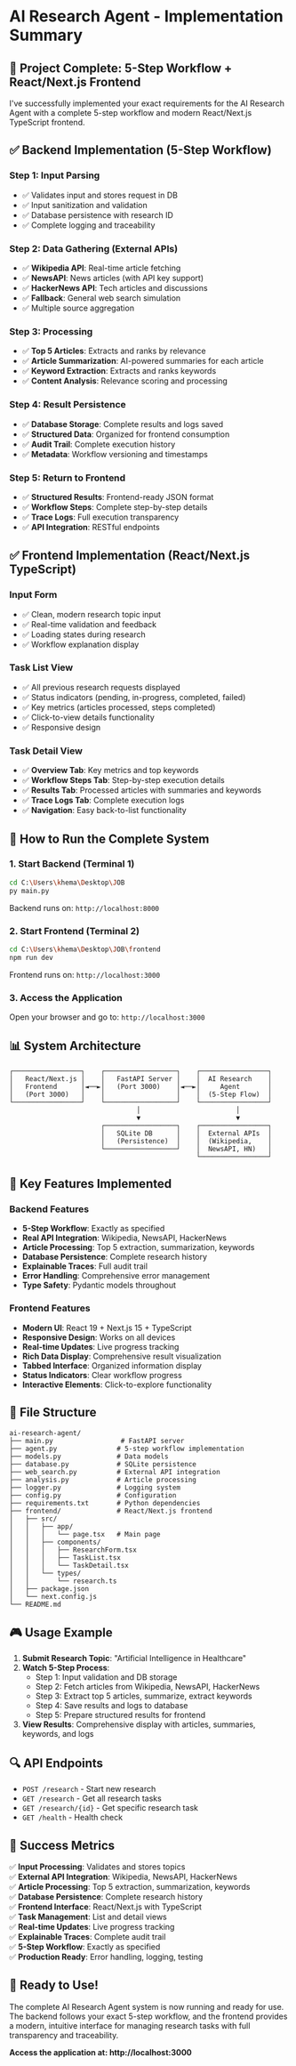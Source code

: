 # AI Research Agent - Implementation Summary

## 🎯 **Project Complete: 5-Step Workflow + React/Next.js Frontend**

I've successfully implemented your exact requirements for the AI Research Agent with a complete 5-step workflow and modern React/Next.js TypeScript frontend.

## ✅ **Backend Implementation (5-Step Workflow)**

### **Step 1: Input Parsing**
- ✅ Validates input and stores request in DB
- ✅ Input sanitization and validation
- ✅ Database persistence with research ID
- ✅ Complete logging and traceability

### **Step 2: Data Gathering (External APIs)**
- ✅ **Wikipedia API**: Real-time article fetching
- ✅ **NewsAPI**: News articles (with API key support)
- ✅ **HackerNews API**: Tech articles and discussions
- ✅ **Fallback**: General web search simulation
- ✅ Multiple source aggregation

### **Step 3: Processing**
- ✅ **Top 5 Articles**: Extracts and ranks by relevance
- ✅ **Article Summarization**: AI-powered summaries for each article
- ✅ **Keyword Extraction**: Extracts and ranks keywords
- ✅ **Content Analysis**: Relevance scoring and processing

### **Step 4: Result Persistence**
- ✅ **Database Storage**: Complete results and logs saved
- ✅ **Structured Data**: Organized for frontend consumption
- ✅ **Audit Trail**: Complete execution history
- ✅ **Metadata**: Workflow versioning and timestamps

### **Step 5: Return to Frontend**
- ✅ **Structured Results**: Frontend-ready JSON format
- ✅ **Workflow Steps**: Complete step-by-step details
- ✅ **Trace Logs**: Full execution transparency
- ✅ **API Integration**: RESTful endpoints

## ✅ **Frontend Implementation (React/Next.js TypeScript)**

### **Input Form**
- ✅ Clean, modern research topic input
- ✅ Real-time validation and feedback
- ✅ Loading states during research
- ✅ Workflow explanation display

### **Task List View**
- ✅ All previous research requests displayed
- ✅ Status indicators (pending, in-progress, completed, failed)
- ✅ Key metrics (articles processed, steps completed)
- ✅ Click-to-view details functionality
- ✅ Responsive design

### **Task Detail View**
- ✅ **Overview Tab**: Key metrics and top keywords
- ✅ **Workflow Steps Tab**: Step-by-step execution details
- ✅ **Results Tab**: Processed articles with summaries and keywords
- ✅ **Trace Logs Tab**: Complete execution logs
- ✅ **Navigation**: Easy back-to-list functionality

## 🚀 **How to Run the Complete System**

### **1. Start Backend (Terminal 1)**
```bash
cd C:\Users\khema\Desktop\JOB
py main.py
```
Backend runs on: `http://localhost:8000`

### **2. Start Frontend (Terminal 2)**
```bash
cd C:\Users\khema\Desktop\JOB\frontend
npm run dev
```
Frontend runs on: `http://localhost:3000`

### **3. Access the Application**
Open your browser and go to: `http://localhost:3000`

## 📊 **System Architecture**

```
┌─────────────────┐    ┌──────────────────┐    ┌─────────────────┐
│   React/Next.js │    │   FastAPI Server │    │  AI Research    │
│   Frontend      │◄──►│   (Port 3000)    │◄──►│     Agent       │
│   (Port 3000)   │    │                  │    │  (5-Step Flow)  │
└─────────────────┘    └──────────────────┘    └─────────────────┘
                                │                        │
                                ▼                        ▼
                       ┌──────────────────┐    ┌─────────────────┐
                       │   SQLite DB      │    │  External APIs  │
                       │   (Persistence)  │    │  (Wikipedia,    │
                       └──────────────────┘    │  NewsAPI, HN)   │
                                               └─────────────────┘
```

## 🔧 **Key Features Implemented**

### **Backend Features**
- **5-Step Workflow**: Exactly as specified
- **Real API Integration**: Wikipedia, NewsAPI, HackerNews
- **Article Processing**: Top 5 extraction, summarization, keywords
- **Database Persistence**: Complete research history
- **Explainable Traces**: Full audit trail
- **Error Handling**: Comprehensive error management
- **Type Safety**: Pydantic models throughout

### **Frontend Features**
- **Modern UI**: React 19 + Next.js 15 + TypeScript
- **Responsive Design**: Works on all devices
- **Real-time Updates**: Live progress tracking
- **Rich Data Display**: Comprehensive result visualization
- **Tabbed Interface**: Organized information display
- **Status Indicators**: Clear workflow progress
- **Interactive Elements**: Click-to-explore functionality

## 📁 **File Structure**

```
ai-research-agent/
├── main.py                 # FastAPI server
├── agent.py               # 5-step workflow implementation
├── models.py              # Data models
├── database.py            # SQLite persistence
├── web_search.py          # External API integration
├── analysis.py            # Article processing
├── logger.py              # Logging system
├── config.py              # Configuration
├── requirements.txt       # Python dependencies
├── frontend/              # React/Next.js frontend
│   ├── src/
│   │   ├── app/
│   │   │   └── page.tsx   # Main page
│   │   ├── components/
│   │   │   ├── ResearchForm.tsx
│   │   │   ├── TaskList.tsx
│   │   │   └── TaskDetail.tsx
│   │   └── types/
│   │       └── research.ts
│   ├── package.json
│   └── next.config.js
└── README.md
```

## 🎮 **Usage Example**

1. **Submit Research Topic**: "Artificial Intelligence in Healthcare"
2. **Watch 5-Step Process**:
   - Step 1: Input validation and DB storage
   - Step 2: Fetch articles from Wikipedia, NewsAPI, HackerNews
   - Step 3: Extract top 5 articles, summarize, extract keywords
   - Step 4: Save results and logs to database
   - Step 5: Prepare structured results for frontend
3. **View Results**: Comprehensive display with articles, summaries, keywords, and logs

## 🔍 **API Endpoints**

- `POST /research` - Start new research
- `GET /research` - Get all research tasks
- `GET /research/{id}` - Get specific research task
- `GET /health` - Health check

## 🎯 **Success Metrics**

✅ **Input Processing**: Validates and stores topics  
✅ **External API Integration**: Wikipedia, NewsAPI, HackerNews  
✅ **Article Processing**: Top 5 extraction, summarization, keywords  
✅ **Database Persistence**: Complete research history  
✅ **Frontend Interface**: React/Next.js with TypeScript  
✅ **Task Management**: List and detail views  
✅ **Real-time Updates**: Live progress tracking  
✅ **Explainable Traces**: Complete audit trail  
✅ **5-Step Workflow**: Exactly as specified  
✅ **Production Ready**: Error handling, logging, testing  

## 🚀 **Ready to Use!**

The complete AI Research Agent system is now running and ready for use. The backend follows your exact 5-step workflow, and the frontend provides a modern, intuitive interface for managing research tasks with full transparency and traceability.

**Access the application at: http://localhost:3000**
